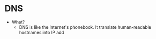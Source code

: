 # DNS
- What?
	- DNS is like the Internet's phonebook. It translate human-readable hostnames into IP add